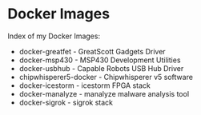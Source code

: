 # Docker Images

Index of my Docker Images:
* docker-greatfet - GreatScott Gadgets Driver 
* docker-msp430 - MSP430 Development Utilities
* docker-usbhub - Capable Robots USB Hub Driver
* chipwhisperer5-docker - Chipwhisperer v5 software
* docker-icestorm - icestorm FPGA stack
* docker-manalyze - manalyze malware analysis tool
* docker-sigrok - sigrok stack

